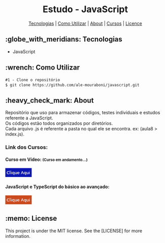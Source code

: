 <h1 align="center">Estudo - JavaScript</h1>

<p align="center">
  <a href="#technology">Tecnologias</a> | 
  <a href="#c-utilizar">Como Utilizar</a> |
  <a href="#about">About</a> |
  <a href="#curse">Cursos</a> |
  <a href="#license">Licence</a> 
</p>

<h2 id="technology">:globe_with_meridians: Tecnologias</h2>
<ul>
  <li>JavaScript</li>
</ul>

<h2 id="c-utilizar">:wrench: Como Utilizar</h2>

```
#1 - Clone o repositório
$ git clone https://github.com/ale-mouraboni/javascript.git
```

<h2 id="about">:heavy_check_mark: About</h2>
<p>Repositório que uso para armazenar códigos, testes individuais e estudos referente a JavaScript.
</br>
Os códigos estão todos organizados por diretórios.
</br>
Cada arquivo .js é referente a pasta no qual ele se encontra. ex: (aula8 > index.js).
</p>
<h3 id="curse">Link dos Cursos:</h3>
<h4>Curso em Vídeo: <small>(Curso em andamento...)</small></h4>
<a href="https://www.cursoemvideo.com/course/javascript/" target="_blank"><img src="readme/clique-aqui-cev.png"></a>
<h4>JavaScript e TypeScript do básico ao avançado:</h4>
<a href="https://www.udemy.com/course/curso-de-javascript-moderno-do-basico-ao-avancado/" target="_blank"><img src="readme/clique-aqui.png"></a>

<h2 id="license">:memo: License</h2>
<p>This project is under the MIT license. See the [LICENSE] for more information.
</p>
